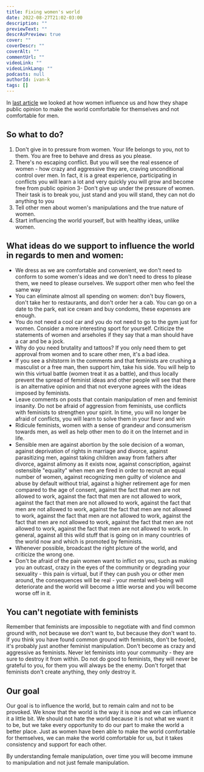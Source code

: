 ```yaml
---
title: Fixing women's world
date: 2022-08-27T21:02-03:00
description: ""
previewText: ""
descrAsPreview: true
cover: ""
coverDescr: ""
coverAlt: ""
commentUrl: ""
videoLink: ""
videoLinkLang: ""
podcasts: null
authorId: ivan-k
tags: []
---
```

In [last article](2022-women-s-world-how-women-influence-men) we looked at how women influence us and how they shape public opinion to make the world comfortable for themselves and not comfortable for men.

## So what to do?

1. Don't give in to pressure from women. Your life belongs to you, not to them. You are free to behave and dress as you please.
2. There's no escaping conflict. But you will see the real essence of women - how crazy and aggressive they are, craving unconditional control over men. In fact, it is a great experience, participating in conflicts you will learn a lot and very quickly you will grow and become free from public opinion
3- Don't give up under the pressure of women. Their task is to break you, just stand and you will stand, they can not do anything to you
3. Tell other men about women's manipulations and the true nature of women.
4. Start influencing the world yourself, but with healthy ideas, unlike women.

## What ideas do we support to influence the world in regards to men and women:

- We dress as we are comfortable and convenient, we don't need to conform to some women's ideas and we don't need to dress to please them, we need to please ourselves. We support other men who feel the same way
- You can eliminate almost all spending on women: don't buy flowers, don't take her to restaurants, and don't order her a cab. You can go on a date to the park, eat ice cream and buy condoms, these expenses are enough.
- You do not need a cool car and you do not need to go to the gym just for women. Consider a more interesting sport for yourself. Criticize the statements of women and arseholes if they say that a man should have a car and be a jock.
- Why do you need brutality and tattoos? If you only need them to get approval from women and to scare other men, it's a bad idea.
- If you see a shitstorm in the comments and that feminists are crushing a masculist or a free man, then support him, take his side. You will help to win this virtual battle (women treat it as a battle), and thus locally prevent the spread of feminist ideas and other people will see that there is an alternative opinion and that not everyone agrees with the ideas imposed by feminists.
- Leave comments on posts that contain manipulation of men and feminist insanity. Do not be afraid of aggression from feminists, use conflicts with feminists to strengthen your spirit. In time, you will no longer be afraid of conflicts, you will learn to solve them in your favor and win
- Ridicule feminists, women with a sense of grandeur and consumerism towards men, as well as help other men to do it on the Internet and in life.
- Sensible men are against abortion by the sole decision of a woman, against deprivation of rights in marriage and divorce, against parasitizing men, against taking children away from fathers after divorce, against alimony as it exists now, against conscription, against ostensible "equality" when men are fired in order to recruit an equal number of women, against recognizing men guilty of violence and abuse by default without trial, against a higher retirement age for men compared to the age of consent, against the fact that men are not allowed to work, against the fact that men are not allowed to work, against the fact that men are not allowed to work, against the fact that men are not allowed to work, against the fact that men are not allowed to work, against the fact that men are not allowed to work, against the fact that men are not allowed to work, against the fact that men are not allowed to work, against the fact that men are not allowed to work. In general, against all this wild stuff that is going on in many countries of the world now and which is promoted by feminists.
- Whenever possible, broadcast the right picture of the world, and criticize the wrong one.
- Don't be afraid of the pain women want to inflict on you, such as making you an outcast, crazy in the eyes of the community or degrading your sexuality - this pain is virtual, but if they can push you or other men around, the consequences will be real - your mental well-being will deteriorate and the world will become a little worse and you will become worse off in it.

## You can't negotiate with feminists ##

Remember that feminists are impossible to negotiate with and find common ground with, not because we don't want to, but because they don't want to. If you think you have found common ground with feminists, don't be fooled, it's probably just another feminist manipulation. Don't become as crazy and aggressive as feminists. Never let feminists into your community - they are sure to destroy it from within. Do not do good to feminists, they will never be grateful to you, for them you will always be the enemy. Don't forget that feminists don't create anything, they only destroy it.

## Our goal

Our goal is to influence the world, but to remain calm and not to be provoked. We know that the world is the way it is now and we can influence it a little bit. We should not hate the world because it is not what we want it to be, but we take every opportunity to do our part to make the world a better place. Just as women have been able to make the world comfortable for themselves, we can make the world comfortable for us, but it takes consistency and support for each other.

By understanding female manipulation, over time you will become immune to manipulation and not just female manipulation.
